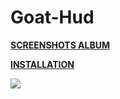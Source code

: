 # Goat-Hud

**[SCREENSHOTS ALBUM](https://imgur.com/a/T584p)** 

**[INSTALLATION](https://imgur.com/a/w3Ah6)**

![](https://i.imgur.com/0tjMNi4.jpg)